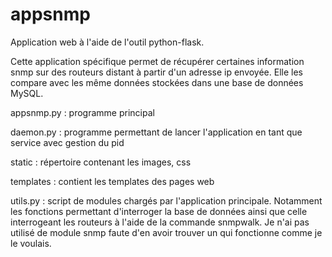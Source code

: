 appsnmp
=======

Application web à l'aide de l'outil python-flask.


Cette application spécifique permet de récupérer certaines information snmp sur des routeurs distant à partir d'un adresse ip envoyée. Elle les compare avec les même données stockées dans une base de données MySQL.

appsnmp.py : programme principal

daemon.py : programme permettant de lancer l'application en tant que service avec gestion du pid

static : répertoire contenant les images, css

templates : contient les templates des pages web

utils.py : script de modules chargés par l'application principale. Notamment les fonctions permettant d'interroger la base de données ainsi que celle interrogeant les routeurs à l'aide de la commande snmpwalk. Je n'ai pas utilisé de module snmp faute d'en avoir trouver un qui fonctionne comme je le voulais.
